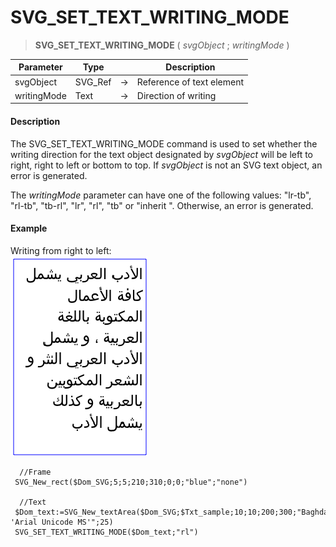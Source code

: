 # SVG_SET_TEXT_WRITING_MODE

>**SVG_SET_TEXT_WRITING_MODE** ( *svgObject* ; *writingMode* )

| Parameter | Type |  | Description |
| --- | --- | --- | --- |
| svgObject | SVG_Ref | &#8594; | Reference of text element |
| writingMode | Text | &#8594; | Direction of writing |



#### Description 

The SVG\_SET\_TEXT\_WRITING\_MODE command is used to set whether the writing direction for the text object designated by *svgObject* will be left to right, right to left or bottom to top. If *svgObject* is not an SVG text object, an error is generated. 

The *writingMode* parameter can have one of the following values: "lr-tb", "rl-tb", "tb-rl", "lr", "rl", "tb" or "inherit ". Otherwise, an error is generated.

#### Example 

Writing from right to left:  
![](../images/pict359263.en.png)

```4d
  //Frame
 SVG_New_rect($Dom_SVG;5;5;210;310;0;0;"blue";"none")
 
  //Text
 $Dom_text:=SVG_New_textArea($Dom_SVG;$Txt_sample;10;10;200;300;"Baghdad 'Arial Unicode MS'";25)
 SVG_SET_TEXT_WRITING_MODE($Dom_text;"rl")
```
